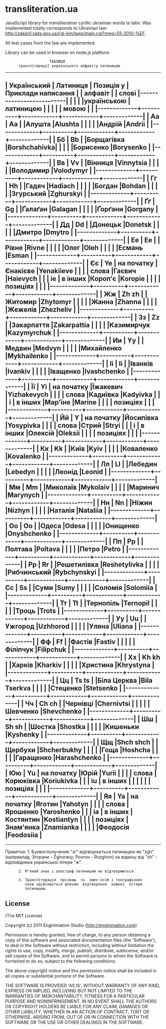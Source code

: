 # transliteration.ua

JavaScript library for transliteration cyrillic ukrainian words to latin.
Was implemented totally corresponds to Ukrainian law: http://zakon1.rada.gov.ua/cgi-bin/laws/main.cgi?nreg=55-2010-%EF.

All test cases from the law are implemented.

Library can be used in browser on node.js platform.


                        ТАБЛИЦЯ
          транслітерації українського алфавіту латиницею


------------------------------------------------------------------
| Український | Латиниця |  Позиція у |    Приклади написання    |
|   алфавіт   |          |   слові    |--------------------------|
|             |          |            |українською |  латиницею  |
|             |          |            |    мовою   |             |
|-------------+----------+------------+------------+-------------|
|      Аa     |    Aа    |            |Алушта      |Alushta      |
|             |          |            |Андрій      |Andrii       |
|-------------+----------+------------+------------+-------------|
|      Бб     |    Bb    |            |Борщагівка  |Borshchahivka|
|             |          |            |Борисенко   |Borysenko    |
|-------------+----------+------------+------------+-------------|
|      Вв     |    Vv    |            |Вінниця     |Vinnytsia    |
|             |          |            |Володимир   |Volodymyr    |
|-------------+----------+------------+------------+-------------|
|      Гг     |    Hh    |            |Гадяч       |Hadiach      |
|             |          |            |Богдан      |Bohdan       |
|             |          |            |Згурський   |Zghurskyi    |
|-------------+----------+------------+------------+-------------|
|      Ґґ     |    Gg    |            |Ґалаґан     |Galagan      |
|             |          |            |Ґорґани     |Gorgany      |
|-------------+----------+------------+------------+-------------|
|      Дд     |    Dd    |            |Донецьк     |Donetsk      |
|             |          |            |Дмитро      |Dmytro       |
|-------------+----------+------------+------------+-------------|
|      Ее     |    Ee    |            |Рівне       |Rivne        |
|             |          |            |Олег        |Oleh         |
|             |          |            |Есмань      |Esman        |
|-------------+----------+------------+------------+-------------|
|      Єє     |    Ye    | на початку |Єнакієве    |Yenakiieve   |
|             |          |    слова   |Гаєвич      |Haievych     |
|             |    ie    |  в інших   |Короп'є     |Koropie      |
|             |          |  позиціях  |            |             |
|-------------+----------+------------+------------+-------------|
|      Жж     |  Zh zh   |            |Житомир     |Zhytomyr     |
|             |          |            |Жанна       |Zhanna       |
|             |          |            |Жежелів     |Zhezheliv    |
|-------------+----------+------------+------------+-------------|
|      Зз     |    Zz    |            |Закарпаття  |Zakarpattia  |
|             |          |            |Казимирчук  |Kazymyrchuk  |
|-------------+----------+------------+------------+-------------|
|      Ии     |    Yy    |            |Медвин      |Medvyn       |
|             |          |            |Михайленко  |Mykhailenko  |
|-------------+----------+------------+------------+-------------|
|      Іі     |    Ii    |            |Іванків     |Ivankiv      |
|             |          |            |Іващенко    |Ivashchenko  |
|-------------+----------+------------+------------+-------------|
|      Її     |    Yi    | на початку |Їжакевич    |Yizhakevych  |
|             |          |    слова   |Кадиївка    |Kadyivka     |
|             |     i    |  в інших   |Мар'їне     |Marine       |
|             |          |  позиціях  |            |             |
|-------------+----------+------------+------------+-------------|
|      Йй     |    Y     | на початку |Йосипівка   |Yosypivka    |
|             |          |    слова   |Стрий       |Stryi        |
|             |    i     |  в інших   |Олексій     |Oleksii      |
|             |          |  позиціях  |            |             |
|-------------+----------+------------+------------+-------------|
|      Кк     |    Kk    |            |Київ        |Kyiv         |
|             |          |            |Коваленко   |Kovalenko    |
|-------------+----------+------------+------------+-------------|
|      Лл     |    Ll    |            |Лебедин     |Lebedyn      |
|             |          |            |Леонід      |Leonid       |
|-------------+----------+------------+------------+-------------|
|      Мм     |    Mm    |            |Миколаїв    |Mykolaiv     |
|             |          |            |Маринич     |Marynych     |
|-------------+----------+------------+------------+-------------|
|      Нн     |    Nn    |            |Ніжин       |Nizhyn       |
|             |          |            |Наталія     |Nataliia     |
|-------------+----------+------------+------------+-------------|
|      Оо     |    Oo    |            |Одеса       |Odesa        |
|             |          |            |Онищенко    |Onyshchenko  |
|-------------+----------+------------+------------+-------------|
|      Пп     |    Pp    |            |Полтава     |Poltava      |
|             |          |            |Петро       |Petro        |
|-------------+----------+------------+------------+-------------|
|      Рр     |    Rr    |            |Решетилівка |Reshetylivka |
|             |          |            |Рибчинський |Rybchynskyi  |
|-------------+----------+------------+------------+-------------|
|      Сс     |    Ss    |            |Суми        |Sumy         |
|             |          |            |Соломія     |Solomiia     |
|-------------+----------+------------+------------+-------------|
|      Тт     |    Tt    |            |Тернопіль   |Ternopil     |
|             |          |            |Троць       |Trots        |
|-------------+----------+------------+------------+-------------|
|      Уу     |    Uu    |            |Ужгород     |Uzhhorod     |
|             |          |            |Уляна       |Uliana       |
|-------------+----------+------------+------------+-------------|
|      Фф     |    Ff    |            |Фастів      |Fastiv       |
|             |          |            |Філіпчук    |Filipchuk    |
|-------------+----------+------------+------------+-------------|
|      Хх     |  Kh kh   |            |Харків      |Kharkiv      |
|             |          |            |Христина    |Khrystyna    |
|-------------+----------+------------+------------+-------------|
|      Цц     |  Ts ts   |            |Біла Церква |Bila Tserkva |
|             |          |            |Стеценко    |Stetsenko    |
|-------------+----------+------------+------------+-------------|
|      Чч     |  Ch ch   |            |Чернівці    |Chernivtsi   |
|             |          |            |Шевченко    |Shevchenko   |
|-------------+----------+------------+------------+-------------|
|      Шш     |  Sh sh   |            |Шостка      |Shostka      |
|             |          |            |Кишеньки    |Kyshenky     |
|-------------+----------+------------+------------+-------------|
|      Щщ     |Shch shch |            |Щербухи     |Shcherbukhy  |
|             |          |            |Гоща        |Hoshcha      |
|             |          |            |Гаращенко   |Harashchenko |
|-------------+----------+------------+------------+-------------|
|      Юю     |    Yu    | на початку |Юрій        |Yurii        |
|             |          |    слова   |Корюківка   |Koriukivka   |
|             |    iu    |  в інших   |            |             |
|             |          |  позиціях  |            |             |
|-------------+----------+------------+------------+-------------|
|      Яя     |    Ya    | на початку |Яготин      |Yahotyn      |
|             |          |    слова   |Ярошенко    |Yaroshenko   |
|             |    ia    |  в інших   |Костянтин   |Kostiantyn   |
|             |          |  позиціях  |Знам'янка   |Znamianka    |
|             |          |            |Феодосія    |Feodosiia    |
------------------------------------------------------------------

_______________
Примітка: 1. Буквосполучення "зг" відтворюється латиницею як "zgh"
             (наприклад,  Згорани - Zghorany, Розгон - Rozghon) на
             відміну від "zh" -  відповідника  української  літери
             "ж".

          2. М'який знак і апостроф латиницею не відтворюються.

          3. Транслітерація  прізвищ  та  імен осіб і географічних
             назв здійснюється шляхом  відтворення  кожної  літери
             латиницею.

## License

(The MIT License)

Copyright (c) 2011 Enginimation Studio (http://enginimation.com)

Permission is hereby granted, free of charge, to any person obtaining a copy of this software and associated documentation files (the 'Software'), to deal in the Software without restriction, including without limitation the rights to use, copy, modify, merge, publish, distribute, sublicense, and/or sell copies of the Software, and to permit persons to whom the Software is furnished to do so, subject to the following conditions:

The above copyright notice and this permission notice shall be included in all copies or substantial portions of the Software.

THE SOFTWARE IS PROVIDED 'AS IS', WITHOUT WARRANTY OF ANY KIND, EXPRESS OR IMPLIED, INCLUDING BUT NOT LIMITED TO THE WARRANTIES OF MERCHANTABILITY, FITNESS FOR A PARTICULAR PURPOSE AND NONINFRINGEMENT. IN NO EVENT SHALL THE AUTHORS OR COPYRIGHT HOLDERS BE LIABLE FOR ANY CLAIM, DAMAGES OR OTHER LIABILITY, WHETHER IN AN ACTION OF CONTRACT, TORT OR OTHERWISE, ARISING FROM, OUT OF OR IN CONNECTION WITH THE SOFTWARE OR THE USE OR OTHER DEALINGS IN THE SOFTWARE.

